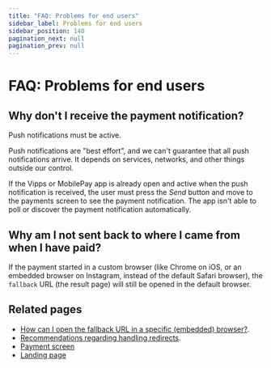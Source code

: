 ```yaml
---
title: "FAQ: Problems for end users"
sidebar_label: Problems for end users
sidebar_position: 140
pagination_next: null
pagination_prev: null
---
```


# FAQ: Problems for end users

## Why don't I receive the payment notification?

Push notifications must be active.

Push notifications are "best effort", and we can't guarantee that all
push notifications arrive. It depends on services, networks, and other things outside our control.

If the Vipps or MobilePay app is already open and active when the push notification is received,
the user must press the *Send* button and move to the payments screen to see
the payment notification. The app isn't able to poll or discover the
payment notification automatically.

## Why am I not sent back to where I came from when I have paid?

If the payment started in a custom browser (like Chrome on iOS, or an embedded
browser on Instagram, instead of the default Safari browser), the `fallback` URL
(the result page) will still be opened in the default browser.

## Related pages

* [How can I open the fallback URL in a specific (embedded) browser?](common-problems-faq.md#how-can-i-open-the-fallback-url-in-a-specific-embedded-browser).
* [Recommendations regarding handling redirects](../common-topics/redirects.md).
* [Payment screen](../common-topics/payment-screen.md)
* [Landing page](../common-topics/landing-page.md)
